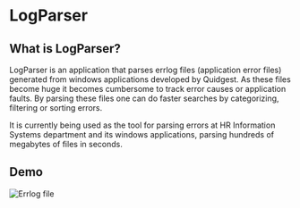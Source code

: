 # LogParser
## What is LogParser?

LogParser is an application that parses errlog files (application error files) generated from windows applications developed by Quidgest. As these files become huge it becomes cumbersome to track error causes or application faults. By parsing these files one can do faster searches by categorizing, filtering or sorting errors.

It is currently being used as the tool for parsing errors at HR Information Systems department and its windows applications, parsing hundreds of megabytes of files in seconds.

## Demo

![Errlog file](https://github.com/tparreira93/LogpParser/Demo/demo1.png)